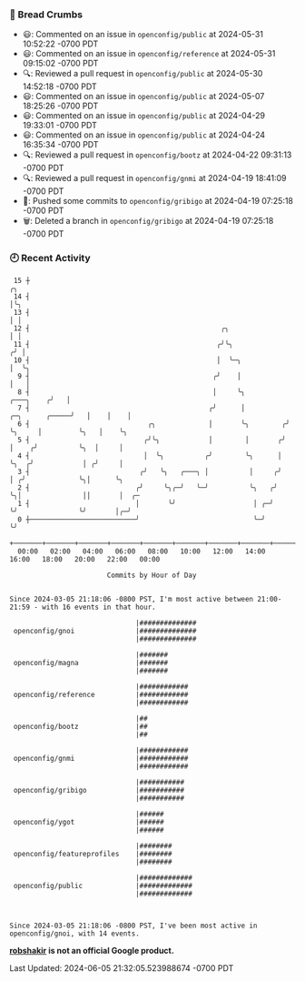 ### 🍞 Bread Crumbs

 * 😃: Commented on an issue in `openconfig/public` at 2024-05-31 10:52:22 -0700 PDT
 * 😃: Commented on an issue in `openconfig/reference` at 2024-05-31 09:15:02 -0700 PDT
 * 🔍: Reviewed a pull request in  `openconfig/public` at 2024-05-30 14:52:18 -0700 PDT
 * 😃: Commented on an issue in `openconfig/public` at 2024-05-07 18:25:26 -0700 PDT
 * 😃: Commented on an issue in `openconfig/public` at 2024-04-29 19:33:01 -0700 PDT
 * 😃: Commented on an issue in `openconfig/public` at 2024-04-24 16:35:34 -0700 PDT
 * 🔍: Reviewed a pull request in  `openconfig/bootz` at 2024-04-22 09:31:13 -0700 PDT
 * 🔍: Reviewed a pull request in  `openconfig/gnmi` at 2024-04-19 18:41:09 -0700 PDT
 * 🚢: Pushed some commits to `openconfig/gribigo` at 2024-04-19 07:25:18 -0700 PDT
 * 🗑: Deleted a branch in `openconfig/gribigo` at 2024-04-19 07:25:18 -0700 PDT

### 🕘 Recent Activity
```
 15 ┼                                                                                         ╭╮
 14 ┤                                                                                         │╰╮
 13 ┤                                                                                         │ │
 12 ┤                                               ╭╮                                        │ │
 11 ┤                                              ╭╯╰╮                                      ╭╯ │
 10 ┤                                              │  ╰─╮                                    │  ╰╮
  9 ┤                                             ╭╯    │                                    │   │
  8 ┤                                             │     ╰╮                         ╭───╮    ╭╯   │
  7 ┤                                            ╭╯      │          ╭─╮      ╭─────╯   │    │    │
  6 ┤                             ╭╮             │       ╰╮        ╭╯ ╰╮     │         ╰╮   │    ╰╮
  5 ┤                            ╭╯╰╮            │        │       ╭╯   │    ╭╯          ╰╮  │     │
  4 ┤                            │  ╰╮          ╭╯        ╰╮      │    ╰╮  ╭╯            │ ╭╯     │
  3 ┤                           ╭╯   ╰╮   ╭───╮ │          │     ╭╯     │ ╭╯             ╰╮│      ╰╮
  2 ┤                          ╭╯     ╰╮╭─╯   ╰─╯          ╰╮   ╭╯      ╰╮│               ││       │  ╭─
  1 ┤                          │       ╰╯                   │ ╭─╯        ╰╯               ╰╯       │╭─╯
  0 ┼──────────────────────────╯                            ╰─╯                                    ╰╯
    +───────+───────+───────+───────+───────+───────+───────+───────+───────+───────+───────+───────+────
  00:00   02:00   04:00   06:00   08:00   10:00   12:00   14:00   16:00   18:00   20:00   22:00   00:00   

						Commits by Hour of Day


Since 2024-03-05 21:18:06 -0800 PST, I'm most active between 21:00-21:59 - with 16 events in that hour.

```



```
                               |##############
 openconfig/gnoi               |##############
                               |##############

                               |#######
 openconfig/magna              |#######
                               |#######

                               |############
 openconfig/reference          |############
                               |############

                               |##
 openconfig/bootz              |##
                               |##

                               |############
 openconfig/gnmi               |############
                               |############

                               |###########
 openconfig/gribigo            |###########
                               |###########

                               |######
 openconfig/ygot               |######
                               |######

                               |########
 openconfig/featureprofiles    |########
                               |########

                               |#############
 openconfig/public             |#############
                               |#############



Since 2024-03-05 21:18:06 -0800 PST, I've been most active in openconfig/gnoi, with 14 events.

```
**[robshakir](mailto:robjs@google.com) is not an official Google product.**  


Last Updated: 2024-06-05 21:32:05.523988674 -0700 PDT
